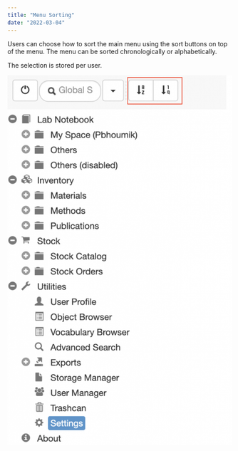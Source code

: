 ```yaml
---
title: "Menu Sorting"
date: "2022-03-04"
---
```


Users can choose how to sort the main menu using the sort buttons on top of the menu. The menu can be sorted chronologically or alphabetically. 

The selection is stored per user.

![](images/Screenshot-2020-02-27-at-17.32.51-621x1024.png)
